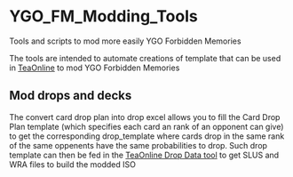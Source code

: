 # YGO_FM_Modding_Tools

Tools and scripts to mod more easily YGO Forbidden Memories

The tools are intended to automate creations of template that can be used in [TeaOnline](https://www.basededatostea.xyz/extend/tools) to mod YGO Forbidden Memories

## Mod drops and decks

The convert card drop plan into drop excel allows you to fill the Card Drop Plan template (which specifies each card an rank of an opponent can give) to get the corresponding drop_template where cards drop in the same rank of the same oppenents have the same probabilities to drop. Such drop template can then be fed in the [TeaOnline Drop Data tool](https://www.basededatostea.xyz/extend/tools/drop) to get SLUS and WRA files to build the modded ISO
